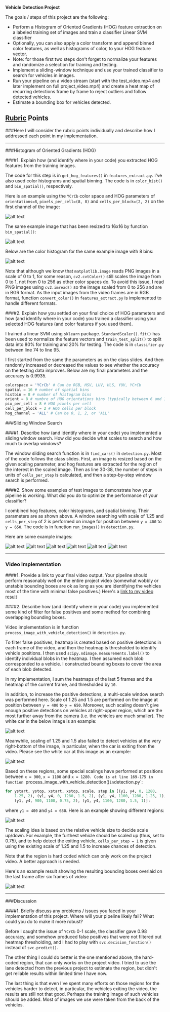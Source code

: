 **Vehicle Detection Project**

The goals / steps of this project are the following:

* Perform a Histogram of Oriented Gradients (HOG) feature extraction on a labeled training set of images and train a classifier Linear SVM classifier
* Optionally, you can also apply a color transform and append binned color features, as well as histograms of color, to your HOG feature vector. 
* Note: for those first two steps don't forget to normalize your features and randomize a selection for training and testing.
* Implement a sliding-window technique and use your trained classifier to search for vehicles in images.
* Run your pipeline on a video stream (start with the test_video.mp4 and later implement on full project_video.mp4) and create a heat map of recurring detections frame by frame to reject outliers and follow detected vehicles.
* Estimate a bounding box for vehicles detected.

[//]: # (Image References)
[image1]: ./output_images/car-hog_image.png
[image2]: ./output_images/car-bin_spatial.png
[image3]: ./output_images/car-color_hist.png
[image4]: ./output_images/image_1.png
[image5]: ./output_images/image_2.png
[image6]: ./output_images/image_3.png
[image7]: ./output_images/image_4.png
[image8]: ./output_images/image_5.png
[image9]: ./output_images/image_6.png
[image10]: ./output_images/multi_scale_1.png
[image11]: ./output_images/multi_scale_2.png
[image12]: ./output_images/multi_scale_3.png
[image13]: ./output_images/final.jpg

## [Rubric](https://review.udacity.com/#!/rubrics/513/view) Points
###Here I will consider the rubric points individually and describe how I addressed each point in my implementation.  

---
###Histogram of Oriented Gradients (HOG)

####1. Explain how (and identify where in your code) you extracted HOG features from the training images.

The code for this step is in `get_hog_features()` in `features_extract.py`. I've also used color histograms and spatial binning. The code is in `color_hist()` and `bin_spatial()`, respectively.

Here is an example using the `YCrCb` color space and HOG parameters of `orientations=8`, `pixels_per_cell=(8, 8)` and `cells_per_block=(2, 2)` on the first channel of the image:

![alt text][image1]

The same example image that has been resized to 16x16 by function `bin_spatial()`:

![alt text][image2]

Below are the color histogram for the same example image with 8 bins:

![alt text][image3]

Note that although we know that `matplotlib.image` reads PNG images in a scale of 0 to 1, for some reason, `cv2.cvtColor()` still scales the image from 0 to 1, not from 0 to 256 as other color spaces do. To avoid this issue, I read PNG images using `cv2.imread()` so the image scaled from 0 to 256 and are in BGR format. As the input images from the video frames are in RGB format, function `convert_color()` in `features_extract.py` is implemented to handle different formats.

####2. Explain how you settled on your final choice of HOG parameters and how (and identify where in your code) you trained a classifier using your selected HOG features (and color features if you used them).

I trained a linear SVM using `sklearn` package. `StandardScaler().fit()` has been used to normalize the feature vectors and `train_test_split()` to split data into 80% for training and 20% for testing. The code is in `classifier.py` between line 74 to line 95.

I first started from the same the parameters as on the class slides. And then randomly increased or decreased the values to see whether the accuracy on the testing data improves. Below are my final parameters and the accuracy is 0.9935.

```python
colorspace = 'YCrCb' # Can be RGB, HSV, LUV, HLS, YUV, YCrCb
spatial = 16 # number of spatial bins
histbin = 8 # number of histogram bins
orient = 8 # numbre of HOG orientations bins (typically between 6 and 12)
pix_per_cell = 8 # HOG pixels per cell
cell_per_block = 2 # HOG cells per block
hog_channel = 'ALL' # Can be 0, 1, 2, or 'ALL'
```

###Sliding Window Search

####1. Describe how (and identify where in your code) you implemented a sliding window search.  How did you decide what scales to search and how much to overlap windows?

The window sliding search function is in `find_cars()` in `detection.py`. Most of the code follows the class slides. First, an image is resized based on the given scaling parameter, and hog features are extracted for the region of the interest in the scaled image. Then as line 30-38, the number of steps in units of `cells_per_step` is calculated, and then a step-by-step window search is performed. 

####2. Show some examples of test images to demonstrate how your pipeline is working.  What did you do to optimize the performance of your classifier?

I combined hog features, color histograms, and spatial binning. Their parameters are as shown above. A window searching with scale of 1.25 and `cells_per_step` of 2 is performed on image for position between `y = 400` to `y = 650`. The code is in function `run_images()` in `detection.py`.

Here are some example images:

![alt text][image4]
![alt text][image5]
![alt text][image6]
![alt text][image7]
![alt text][image8]
![alt text][image9]

---

### Video Implementation

####1. Provide a link to your final video output.  Your pipeline should perform reasonably well on the entire project video (somewhat wobbly or unstable bounding boxes are ok as long as you are identifying the vehicles most of the time with minimal false positives.)
Here's a [link to my video result](./project_video.mp4)

####2. Describe how (and identify where in your code) you implemented some kind of filter for false positives and some method for combining overlapping bounding boxes.

Video implementation is in function `process_image_with_vehicle_detection()` in `detection.py`.

To filter false positives, heatmap is created based on positive detections in each frame of the video, and then the heatmap is thresholded to identify vehicle positions. I then used `scipy.ndimage.measurements.label()` to identify individual blobs in the heatmap.  I then assumed each blob corresponded to a vehicle.  I constructed bounding boxes to cover the area of each blob detected.

In my implementation, I sum the heatmaps of the last 5 frames and the heatmap of the current frame, and thresholded by `10`.   

In addition, to increase the positive detections, a multi-scale window search was performed here. Scale of 1.25 and 1.5 are performed on the image at position between `y = 400` to `y = 650`. Moreover, such scaling doesn't give enough positive detections on vehicles at right-upper region, which are the most further away from the camera (i.e. the vehicles are much smaller). The white car in the below image is an example:

![alt text][image10]

Meanwhile, scaling of 1.25 and 1.5 also failed to detect vehicles at the very right-bottom of the image, in particular, when the car is exiting from the video. Please see the white car at this image as an example:

![alt text][image11]

Based on these regions, some special scalings have performed at positions between `x = 900`, `x = 1100` and `x = 1280. Code is at line 169-175 in function `process_image_with_vehicle_detection()` in `detection.py`:

```python
for ystart, ystop, xstart, xstop, scale, step in [(y1, y4, 0, 1280,
    1.25, 2), (y1, y4, 0, 1280, 1.5, 2), (y1, y4, 1100, 1280, 1.25, 1),
    (y1, y4, 900, 1100, 0.75, 2), (y1, y4, 1100, 1280, 1.5, 1)]:
```

where `y1 = 400` and `y4 = 650`. Here is an example showing different regions:

![alt text][image12]

The scaling idea is based on the relative vehicle size to decide scale up/down. For example, the furthest vehicle should be scaled up (thus, set to 0.75), and to help detect the exiting vehicle, `cells_per_step = 1` is given using the existing scale of 1.25 and 1.5 to increase chances of detection.

Note that the region is hard coded which can only work on the project video. A better approach is needed.

Here's an example result showing the resulting bounding boxes overlaid on the last frame after six frames of video:

![alt text][image13]

---

###Discussion

####1. Briefly discuss any problems / issues you faced in your implementation of this project.  Where will your pipeline likely fail?  What could you do to make it more robust?

Before I caught the issue of `YCrCb` 0-1 scale, the classifier gave 0.98 accuracy, and somehow produced false positives that were not filtered out heatmap thresholding, and I had to play with `svc.decision_function()` instead of `svc.predict()`.

The other thing I could do better is the one mentioned above, the hard-coded region, that can only works on the project video. I tried to use the lane detected from the previous project to estimate the region, but didn't get reliable results within limited time I have now.

The last thing is that even I've spent many efforts on those regions for the vehicles harder to detect, in particular, the vehicles exiting the video, the results are still not that good. Perhaps the training image of such vehicles should be added. Most of images we use were taken from the back of the vehicles.
